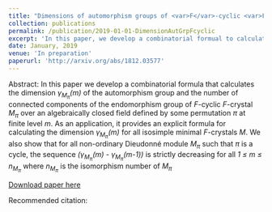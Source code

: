 ```yaml
---
title: "Dimensions of automorphism groups of <var>F</var>-cyclic <var>F</var>-crystals at finite level"
collection: publications
permalink: /publication/2019-01-01-DimensionAutGrpFcyclic
excerpt: 'In this paper, we develop a combinatorial formual to calculate the dimension of the automorphism group of <var>F</var>-cyclic <var>F</var>-crystal over an algebraically close dfield at some finite level. This is a joint work with Zeyu Ding.'
date: January, 2019
venue: 'In preparation'
paperurl: 'http://arxiv.org/abs/1812.03577'
---
```

Abstract: In this paper we develop a combinatorial formula that calculates the dimension <var>&#947;<sub>M<sub>&#960;</sub></sub>(m)</var> of the automorphism group and the number of connected components of the endomorphism group of <var>F</var>-cyclic <var>F</var>-crystal <var>M<sub>&#960;</sub></var> over an algebraically closed field defined by some permutation <var>&#960;</var> at finite level <var>m</var>. As an application, it provides an explicit formula for calculating the dimension <var>&#947;<sub>M<sub>&#960;</sub></sub>(m)</var> for all isosimple minimal <var>F</var>-crystals <var>M</var>. We also show that for all non-ordinary Dieudonné module <var>M<sub>&#960;</sub></var> such that <var>&#960;</var> is a cycle, the sequence <var>(&#947;<sub>M<sub>&#960;</sub></sub>(m) - &#947;<sub>M<sub>&#960;</sub></sub>(m-1)) </var>  is strictly decreasing for all <var>1 &le; m &le; n<sub>M<sub>&#960;</sub></sub></var> where <var>n<sub>M<sub>&#960;</sub></sub></var> is the isomorphism number of <var>M<sub>&#960;</sub></var>

[Download paper here](http://arxiv.org/abs/1812.03577)

Recommended citation:
